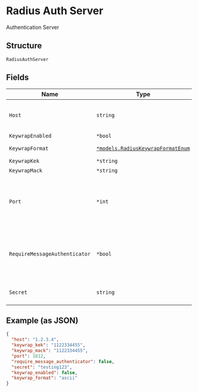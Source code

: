 
# Radius Auth Server

Authentication Server

## Structure

`RadiusAuthServer`

## Fields

| Name | Type | Tags | Description |
|  --- | --- | --- | --- |
| `Host` | `string` | Required | ip / hostname of RADIUS server |
| `KeywrapEnabled` | `*bool` | Optional | - |
| `KeywrapFormat` | [`*models.RadiusKeywrapFormatEnum`](../../doc/models/radius-keywrap-format-enum.md) | Optional | enum: `ascii`, `hex` |
| `KeywrapKek` | `*string` | Optional | - |
| `KeywrapMack` | `*string` | Optional | - |
| `Port` | `*int` | Optional | Auth port of RADIUS server<br>**Default**: `1812`<br>**Constraints**: `>= 1`, `<= 65535` |
| `RequireMessageAuthenticator` | `*bool` | Optional | whether to require Message-Authenticator in requests<br>**Default**: `false` |
| `Secret` | `string` | Required | secret of RADIUS server |

## Example (as JSON)

```json
{
  "host": "1.2.3.4",
  "keywrap_kek": "1122334455",
  "keywrap_mack": "1122334455",
  "port": 1812,
  "require_message_authenticator": false,
  "secret": "testing123",
  "keywrap_enabled": false,
  "keywrap_format": "ascii"
}
```

